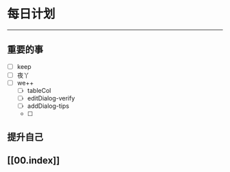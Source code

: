 
# 每日计划
---
## 重要的事

- [ ]  keep
- [ ]  夜丫
- [ ]  we++
    - [ ] tableCol
    - [ ] editDialog-verify
    - [ ] addDialog-tips
    - [ ] 



## 提升自己

  



## [[00.index]]










